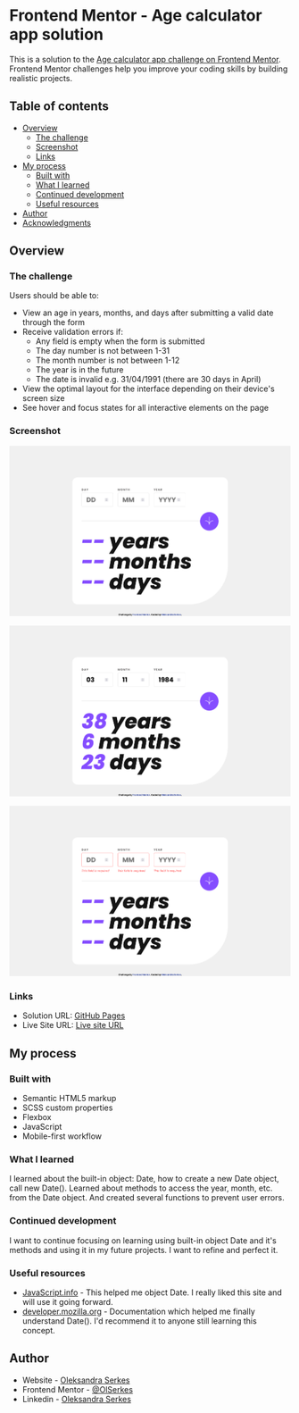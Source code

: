 # Frontend Mentor - Age calculator app solution

This is a solution to the [Age calculator app challenge on Frontend Mentor](https://www.frontendmentor.io/challenges/age-calculator-app-dF9DFFpj-Q). Frontend Mentor challenges help you improve your coding skills by building realistic projects.

## Table of contents

- [Overview](#overview)
  - [The challenge](#the-challenge)
  - [Screenshot](#screenshot)
  - [Links](#links)
- [My process](#my-process)
  - [Built with](#built-with)
  - [What I learned](#what-i-learned)
  - [Continued development](#continued-development)
  - [Useful resources](#useful-resources)
- [Author](#author)
- [Acknowledgments](#acknowledgments)

## Overview

### The challenge

Users should be able to:

- View an age in years, months, and days after submitting a valid date through the form
- Receive validation errors if:
  - Any field is empty when the form is submitted
  - The day number is not between 1-31
  - The month number is not between 1-12
  - The year is in the future
  - The date is invalid e.g. 31/04/1991 (there are 30 days in April)
- View the optimal layout for the interface depending on their device's screen size
- See hover and focus states for all interactive elements on the page

### Screenshot

![Design desctop preview for the Age calculator app solution](./assets/images/desktop-preview.png)

![Design desctop preview for the active states for the Age calculator app solution](./assets/images/active-states.png)

![Design desctop preview for the Age calculator app solution](./assets/images/desktop-error-empty.png)

### Links

- Solution URL: [GitHub Pages](https://github.com/OlSerkes/age-calculator-app-main)
- Live Site URL: [Live site URL](https://olserkes.github.io/age-calculator-app-main/)

## My process

### Built with

- Semantic HTML5 markup
- SCSS custom properties
- Flexbox
- JavaScript
- Mobile-first workflow

### What I learned

I learned about the built-in object: Date, how to create a new Date object, call new Date(). Learned about methods to access the year, month, etc. from the Date object. And created several functions to prevent user errors.

### Continued development

I want to continue focusing on learning using built-in object Date and it's methods and using it in my future projects. I want to refine and perfect it.

### Useful resources

- [JavaScript.info](https://javascript.info/date) - This helped me object Date. I really liked this site and will use it going forward.
- [developer.mozilla.org](https://developer.mozilla.org/en-US/docs/Web/JavaScript/Reference/Global_Objects/Date/Date) - Documentation which helped me finally understand Date(). I'd recommend it to anyone still learning this concept.

## Author

- Website - [Oleksandra Serkes](https://github.com/OlSerkes)
- Frontend Mentor - [@OlSerkes](https://www.frontendmentor.io/profile/OlSerkes)
- Linkedin - [Oleksandra Serkes](https://www.linkedin.com/in/oleksandra-serkes-65580620a/)
